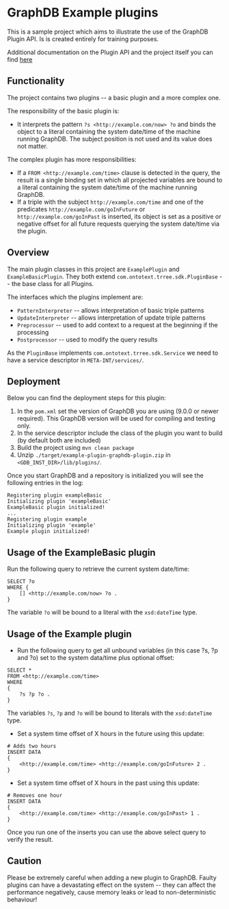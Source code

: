 # GraphDB Example plugins

This is a sample project which aims to illustrate the use of the GraphDB Plugin API. Is is created entirely for training
purposes.

Additional documentation on the Plugin API and the project itself you can find
[here](http://graphdb.ontotext.com/free/plug-in-api.html) 

## Functionality

The project contains two plugins -- a basic plugin and a more complex one.

The responsibility of the basic plugin is:

- It interprets the pattern `?s <http://example.com/now> ?o` and binds the object to a literal containing
the system date/time of the machine running GraphDB. The subject position is not used and its value does not matter.

The complex plugin has more responsibilities:

- If a `FROM <http://example.com/time>` clause is detected in the query, the result is a single binding set in which
all projected variables are bound to a literal containing the system date/time of the machine running GraphDB.
- If a triple with the subject `http://example.com/time` and one of the predicates `http://example.com/goInFuture`
or `http://example.com/goInPast` is inserted, its object is set as a positive or negative offset for all future requests
querying the system date/time via the plugin.

## Overview

The main plugin classes in this project are `ExamplePlugin` and `ExampleBasicPlugin`. They both extend
`com.ontotext.trree.sdk.PluginBase` -- the base class for all Plugins.

The interfaces which the plugins implement are:

- `PatternInterpreter` -- allows interpretation of basic triple patterns
- `UpdateInterpreter` -- allows interpretation of update triple patterns
- `Preprocessor` -- used to add context to a request at the beginning if the processing
- `Postprocessor` -- used to modify the query results

As the `PluginBase` implements `com.ontotext.trree.sdk.Service` we need to have a service descriptor in
`META-INT/services/`. 

## Deployment

Below you can find the deployment steps for this plugin:

1. In the `pom.xml` set the version of GraphDB you are using (9.0.0 or newer required).
This GraphDB version will be used for compiling and testing only.
2. In the service descriptor include the class of the plugin you want to build (by default both are included)
3. Build the project using `mvn clean package`
4. Unzip `./target/example-plugin-graphdb-plugin.zip` in  `<GDB_INST_DIR>/lib/plugins/`.

Once you start GraphDB and a repository is initialized you will see the following entries in the log:
```
Registering plugin exampleBasic
Initializing plugin 'exampleBasic'
ExampleBasic plugin initialized!
...
Registering plugin example
Initializing plugin 'example'
Example plugin initialized!
```

## Usage of the ExampleBasic plugin

Run the following query to retrieve the current system date/time:

```
SELECT ?o
WHERE {
    [] <http://example.com/now> ?o .
} 
```

The variable `?o` will be bound to a literal with the `xsd:dateTime` type. 

## Usage of the Example plugin

- Run the following query to get all unbound variables (in this case ?s, ?p and ?o) set to the system data/time plus optional offset:
```
SELECT *
FROM <http://example.com/time>
WHERE
{
    ?s ?p ?o .
}
```

The variables `?s`, `?p` and `?o` will be bound to literals with the `xsd:dateTime` type. 

- Set a system time offset of X hours in the future using this update:

```
# Adds two hours
INSERT DATA
{
    <http://example.com/time> <http://example.com/goInFuture> 2 .
}
```

- Set a system time offset of X hours in the past using this update:

```
# Removes one hour
INSERT DATA
{
    <http://example.com/time> <http://example.com/goInPast> 1 .
}
```

Once you run one of the inserts you can use the above select query to verify the result.

## Caution

Please be extremely careful when adding a new plugin to GraphDB. Faulty plugins can have a devastating effect on the
system -- they can affect the performance negatively, cause memory leaks or lead to non-deterministic behaviour!
